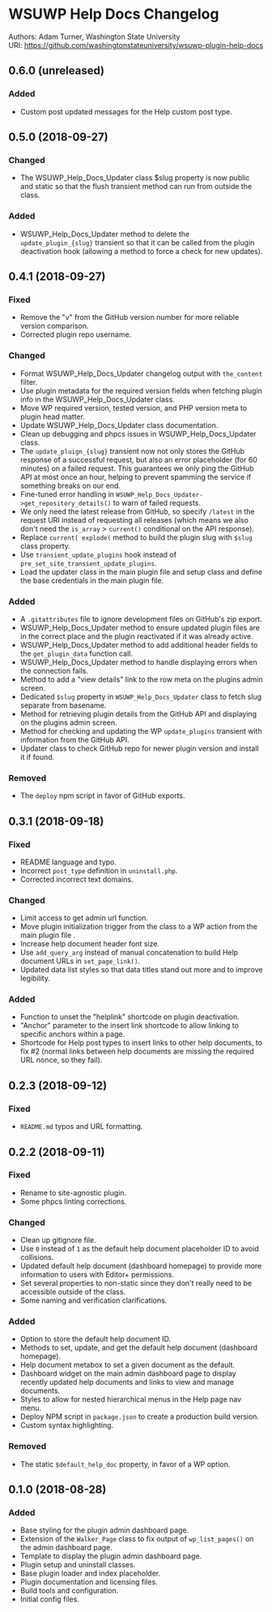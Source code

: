# WSUWP Help Docs Changelog

Authors: Adam Turner, Washington State University\
URI: https://github.com/washingtonstateuniversity/wsuwp-plugin-help-docs

<!--
Changelog formatting (http://semver.org/):

## Major.MinorAddorDeprec.Bugfix YYYY-MM-DD

### To Do (for upcoming changes)
### Security (in case of fixed vulnerabilities)
### Fixed (for any bug fixes)
### Changed (for changes in existing functionality)
### Added (for new features)
### Deprecated (for once-stable features removed in upcoming releases)
### Removed (for deprecated features removed in this release)
-->

## 0.6.0 (unreleased)

### Added

* Custom post updated messages for the Help custom post type.

## 0.5.0 (2018-09-27)

### Changed

* The WSUWP_Help_Docs_Updater class $slug property is now public and static so that the flush transient method can run from outside the class.

### Added

* WSUWP_Help_Docs_Updater method to delete the `update_plugin_{slug}` transient so that it can be called from the plugin deactivation hook (allowing a method to force a check for new updates).

## 0.4.1 (2018-09-27)

### Fixed

* Remove the "v" from the GitHub version number for more reliable version comparison.
* Corrected plugin repo username.

### Changed

* Format WSUWP_Help_Docs_Updater changelog output with `the_content` filter.
* Use plugin metadata for the required version fields when fetching plugin info in the WSUWP_Help_Docs_Updater class.
* Move WP required version, tested version, and PHP version meta to plugin head matter.
* Update WSUWP_Help_Docs_Updater class documentation.
* Clean up debugging and phpcs issues in WSUWP_Help_Docs_Updater class.
* The `update_pluign_{slug}` transient now not only stores the GitHub response of a successful request, but also an error placeholder (for 60 minutes) on a failed request. This guarantees we only ping the GitHub API at most once an hour, helping to prevent spamming the service if something breaks on our end.
* Fine-tuned error handling in `WSUWP_Help_Docs_Updater->get_repository_details()` to warn of failed requests.
* We only need the latest release from GitHub, so specify `/latest` in the request URI instead of requesting all releases (which means we also don't need the `is_array` > `current()` conditional on the API response).
* Replace `current( explode(` method to build the plugin slug with `$slug` class property.
* Use `transient_update_plugins` hook instead of `pre_set_site_transient_update_plugins`.
* Load the updater class in the main plugin file and setup class and define the base credentials in the main plugin file.

### Added

* A `.gitattributes` file to ignore development files on GitHub's zip export.
* WSUWP_Help_Docs_Updater method to ensure updated plugin files are in the correct place and the plugin reactivated if it was already active.
* WSUWP_Help_Docs_Updater method to add additional header fields to the `get_plugin_data` function call.
* WSUWP_Help_Docs_Updater method to handle displaying errors when the connection fails.
* Method to add a "view details" link to the row meta on the plugins admin screen.
* Dedicated `$slug` property in `WSUWP_Help_Docs_Updater` class to fetch slug separate from basename.
* Method for retrieving plugin details from the GitHub API and displaying on the plugins admin screen.
* Method for checking and updating the WP `update_plugins` transient with information from the GitHub API.
* Updater class to check GitHub repo for newer plugin version and install it if found.

### Removed

* The `deploy` npm script in favor of GitHub exports.

## 0.3.1 (2018-09-18)

### Fixed

* README language and typo.
* Incorrect `post_type` definition in `uninstall.php`.
* Corrected incorrect text domains.

### Changed

* Limit access to get admin url function.
* Move plugin initialization trigger from the class to a WP action from the main plugin file .
* Increase help document header font size.
* Use `add_query_arg` instead of manual concatenation to build Help document URLs in `set_page_link()`.
* Updated data list styles so that data titles stand out more and to improve legibility.

### Added

* Function to unset the "helplink" shortcode on plugin deactivation.
* "Anchor" parameter to the insert link shortcode to allow linking to specific anchors within a page.
* Shortcode for Help post types to insert links to other help documents, to fix #2 (normal links between help documents are missing the required URL nonce, so they fail).

## 0.2.3 (2018-09-12)

### Fixed

* `README.md` typos and URL formatting.

## 0.2.2 (2018-09-11)

### Fixed

* Rename to site-agnostic plugin.
* Some phpcs linting corrections.

### Changed

* Clean up gitignore file.
* Use `0` instead of `1` as the default help document placeholder ID to avoid collisions.
* Updated default help document (dashboard homepage) to provide more information to users with Editor+ permissions.
* Set several properties to non-static since they don't really need to be accessible outside of the class.
* Some naming and verification clarifications.

### Added

* Option to store the default help document ID.
* Methods to set, update, and get the default help document (dashboard homepage).
* Help document metabox to set a given document as the default.
* Dashboard widget on the main admin dashboard page to display recently updated help documents and links to view and manage documents.
* Styles to allow for nested hierarchical menus in the Help page nav menu.
* Deploy NPM script in `package.json` to create a production build version.
* Custom syntax highlighting.

### Removed

* The static `$default_help_doc` property, in favor of a WP option.

## 0.1.0 (2018-08-28)

### Added

* Base styling for the plugin admin dashboard page.
* Extension of the `Walker_Page` class to fix output of `wp_list_pages()` on the admin dashboard page.
* Template to display the plugin admin dashboard page.
* Plugin setup and uninstall classes.
* Base plugin loader and index placeholder.
* Plugin documentation and licensing files.
* Build tools and configuration.
* Initial config files.
